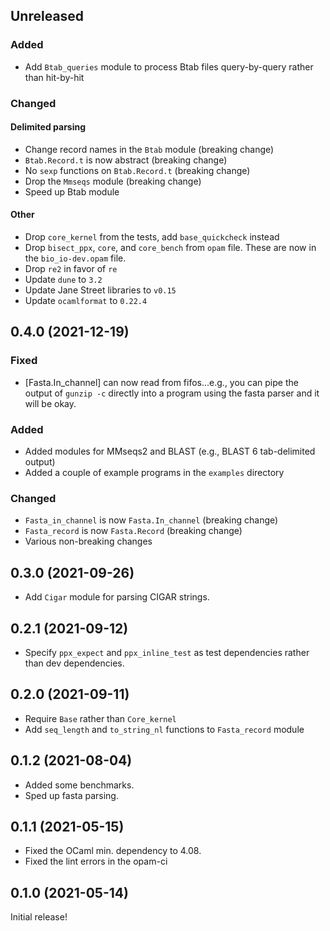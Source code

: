 ## Unreleased

### Added

- Add `Btab_queries` module to process Btab files query-by-query rather than hit-by-hit

### Changed

#### Delimited parsing

- Change record names in the `Btab` module (breaking change)
- `Btab.Record.t` is now abstract (breaking change)
- No `sexp` functions on `Btab.Record.t` (breaking change)
- Drop the `Mmseqs` module (breaking change)
- Speed up Btab module

#### Other

- Drop `core_kernel` from the tests, add `base_quickcheck` instead
- Drop `bisect_ppx`, `core`, and `core_bench` from `opam` file. These are now in the `bio_io-dev.opam` file.
- Drop `re2` in favor of `re`
- Update `dune` to `3.2`
- Update Jane Street libraries to `v0.15`
- Update `ocamlformat` to `0.22.4`

## 0.4.0 (2021-12-19)

### Fixed

- [Fasta.In_channel] can now read from fifos...e.g., you can pipe the output of `gunzip -c` directly into a program using the fasta parser and it will be okay.

### Added

- Added modules for MMseqs2 and BLAST (e.g., BLAST 6 tab-delimited output)
- Added a couple of example programs in the `examples` directory

### Changed

- `Fasta_in_channel` is now `Fasta.In_channel` (breaking change)
- `Fasta_record` is now `Fasta.Record` (breaking change)
- Various non-breaking changes

## 0.3.0 (2021-09-26)

- Add `Cigar` module for parsing CIGAR strings.

## 0.2.1 (2021-09-12)

- Specify `ppx_expect` and `ppx_inline_test` as test dependencies rather than dev dependencies.

## 0.2.0 (2021-09-11)

- Require `Base` rather than `Core_kernel`
- Add `seq_length` and `to_string_nl` functions to `Fasta_record` module

## 0.1.2 (2021-08-04)

- Added some benchmarks.
- Sped up fasta parsing.

## 0.1.1 (2021-05-15)

- Fixed the OCaml min. dependency to 4.08.
- Fixed the lint errors in the opam-ci

## 0.1.0 (2021-05-14)

Initial release!

